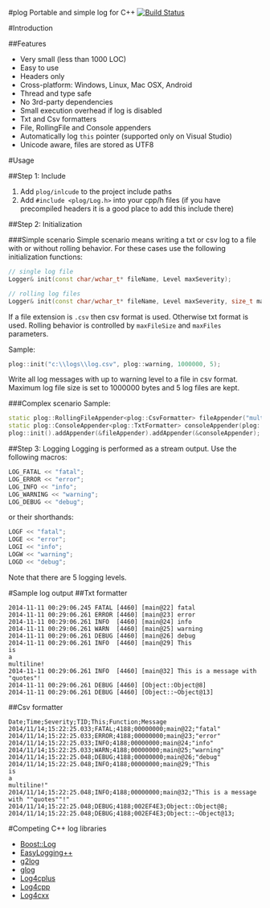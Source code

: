 #plog
Portable and simple log for C++ [![Build Status](https://travis-ci.org/SergiusTheBest/plog.svg?branch=master)](https://travis-ci.org/SergiusTheBest/plog)

#Introduction

##Features
* Very small (less than 1000 LOC)
* Easy to use
* Headers only
* Cross-platform: Windows, Linux, Mac OSX, Android
* Thread and type safe
* No 3rd-party dependencies
* Small execution overhead if log is disabled
* Txt and Csv formatters
* File, RollingFile and Console appenders
* Automatically log `this` pointer (supported only on Visual Studio)
* Unicode aware, files are stored as UTF8

#Usage

##Step 1: Include
1. Add `plog/inlcude` to the project include paths
2. Add `#include <plog/Log.h>` into your cpp/h files (if you have precompiled headers it is a good place to add this include there)

##Step 2: Initialization

###Simple scenario
Simple scenario means writing a txt or csv log to a file with or without rolling behavior. For these cases use the following initialization functions:
```cpp
// single log file
Logger& init(const char/wchar_t* fileName, Level maxSeverity); 

// rolling log files
Logger& init(const char/wchar_t* fileName, Level maxSeverity, size_t maxFileSize, int maxFiles);
```
If a file extension is `.csv` then csv format is used. Otherwise txt format is used. Rolling behavior is controlled by `maxFileSize` and `maxFiles` parameters.

Sample:
```cpp
plog::init("c:\\logs\\log.csv", plog::warning, 1000000, 5); 
```
Write all log messages with up to warning level to a file in csv format. Maximum log file size is set to 1000000 bytes and 5 log files are kept.

###Complex scenario
Sample:
```cpp
static plog::RollingFileAppender<plog::CsvFormatter> fileAppender("multi-log.csv", plog::debug, 8000, 3);
static plog::ConsoleAppender<plog::TxtFormatter> consoleAppender(plog::debug);
plog::init().addAppender(&fileAppender).addAppender(&consoleAppender);
```

##Step 3: Logging
Logging is performed as a stream output. Use the following macros:
```cpp
LOG_FATAL << "fatal";
LOG_ERROR << "error";
LOG_INFO << "info";
LOG_WARNING << "warning";
LOG_DEBUG << "debug";
```
or their shorthands:
```cpp
LOGF << "fatal";
LOGE << "error";
LOGI << "info";
LOGW << "warning";
LOGD << "debug";
```
Note that there are 5 logging levels.

#Sample log output
##Txt formatter
```
2014-11-11 00:29:06.245 FATAL [4460] [main@22] fatal
2014-11-11 00:29:06.261 ERROR [4460] [main@23] error
2014-11-11 00:29:06.261 INFO  [4460] [main@24] info
2014-11-11 00:29:06.261 WARN  [4460] [main@25] warning
2014-11-11 00:29:06.261 DEBUG [4460] [main@26] debug
2014-11-11 00:29:06.261 INFO  [4460] [main@29] This
is
a
multiline!
2014-11-11 00:29:06.261 INFO  [4460] [main@32] This is a message with "quotes"!
2014-11-11 00:29:06.261 DEBUG [4460] [Object::Object@8] 
2014-11-11 00:29:06.261 DEBUG [4460] [Object::~Object@13] 
```
##Csv formatter
```
Date;Time;Severity;TID;This;Function;Message
2014/11/14;15:22:25.033;FATAL;4188;00000000;main@22;"fatal"
2014/11/14;15:22:25.033;ERROR;4188;00000000;main@23;"error"
2014/11/14;15:22:25.033;INFO;4188;00000000;main@24;"info"
2014/11/14;15:22:25.033;WARN;4188;00000000;main@25;"warning"
2014/11/14;15:22:25.048;DEBUG;4188;00000000;main@26;"debug"
2014/11/14;15:22:25.048;INFO;4188;00000000;main@29;"This
is
a
multiline!"
2014/11/14;15:22:25.048;INFO;4188;00000000;main@32;"This is a message with ""quotes""!"
2014/11/14;15:22:25.048;DEBUG;4188;002EF4E3;Object::Object@8;
2014/11/14;15:22:25.048;DEBUG;4188;002EF4E3;Object::~Object@13;
```

#Competing C++ log libraries
* [Boost::Log](http://www.boost.org/doc/libs/release/libs/log/)
* [EasyLogging++](https://github.com/easylogging/easyloggingpp)
* [g2log](http://www.codeproject.com/Articles/288827/g-log-An-efficient-asynchronous-logger-using-Cplus)
* [glog](https://code.google.com/p/google-glog/)
* [Log4cplus](http://sourceforge.net/projects/log4cplus/)
* [Log4cpp](http://log4cpp.sourceforge.net/)
* [Log4cxx](http://logging.apache.org/log4cxx/)
